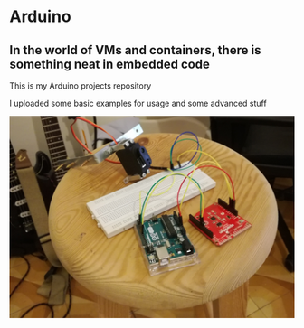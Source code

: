 # Arduino

## In the world of VMs and containers, there is something neat in embedded code


This is my Arduino projects repository
 
I uploaded some basic examples for usage and some advanced stuff

![Alt text](intro.jpg?raw=true "Optional Title")